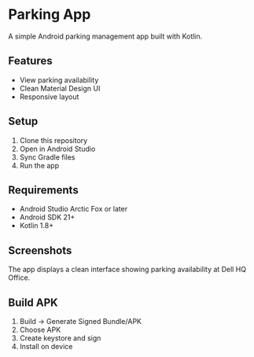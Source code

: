 # Parking App

A simple Android parking management app built with Kotlin.

## Features
- View parking availability
- Clean Material Design UI
- Responsive layout

## Setup
1. Clone this repository
2. Open in Android Studio
3. Sync Gradle files
4. Run the app

## Requirements
- Android Studio Arctic Fox or later
- Android SDK 21+
- Kotlin 1.8+

## Screenshots
The app displays a clean interface showing parking availability at Dell HQ Office.

## Build APK
1. Build → Generate Signed Bundle/APK
2. Choose APK
3. Create keystore and sign
4. Install on device
